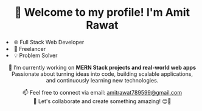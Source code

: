 <h1 align="center">👋 Welcome to my profile! I'm Amit Rawat</h1>

<li>🌐 Full Stack Web Developer</li>
<li>💼 Freelancer</li>
<li>💡 Problem Solver</li>

<p align="center">
  🔭 I’m currently working on <strong>MERN Stack projects and real-world web apps</strong><br/>
  Passionate about turning ideas into code, building scalable applications, and continuously learning new technologies.
</p>

<p align="center">
  📫 Feel free to connect via email: <a href="mailto:amitrawat789599@gmail.com">amitrawat789599@gmail.com</a><br/>
  🤝 Let's collaborate and create something amazing! 😊🚀
</p>
